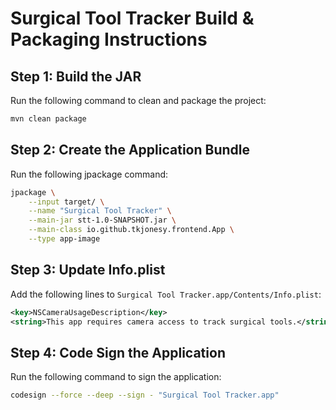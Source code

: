 # Surgical Tool Tracker Build & Packaging Instructions

## Step 1: Build the JAR
Run the following command to clean and package the project:

```sh
mvn clean package
```

## Step 2: Create the Application Bundle
Run the following jpackage command:
    
```sh
jpackage \
    --input target/ \
    --name "Surgical Tool Tracker" \
    --main-jar stt-1.0-SNAPSHOT.jar \
    --main-class io.github.tkjonesy.frontend.App \
    --type app-image
```

## Step 3: Update Info.plist
Add the following lines to `Surgical Tool Tracker.app/Contents/Info.plist`:

```xml
<key>NSCameraUsageDescription</key>
<string>This app requires camera access to track surgical tools.</string>
```

## Step 4: Code Sign the Application
Run the following command to sign the application:

```sh
codesign --force --deep --sign - "Surgical Tool Tracker.app"
```